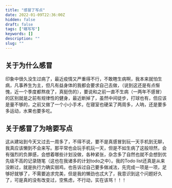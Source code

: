 ```yaml
---
title: "感冒了写点"
date: 2022-01-09T22:36:00Z
hidden: false
draft: false
tags: ["瞎写写"]
keywords: []
description: ""
slug: ""
---
```


## 关于为什么感冒
印象中很久没生过病了，最近疫情又严重得不行，不敢瞎生病啊，我本来就怕生病，凡事养生为主，但凡有益身体的我都会要求自己去做，（说到这还是有点惭愧，近一个季度都熬夜了，真挺伤的），要说和之前一直不生病（一两年不感冒）的区别就是之前有规律性的健身，最近断掉了，虽然中间徒步，打球也有，但应该是量不够的，之前又做了一个小小手术，在寝室也硬呆了两周多，人呐，还是要多多运动，水果也要多吃。

## 关于感冒了为啥要写点
这从建站到今天又过去一周多了，不得不说，要不是真感冒到玩一天手机到无聊，我真应该懒到不会来写。那平常也会玩手机玩一天，但是不如生病了这般坦然，会有强烈的负罪感，会想着哪些计划没做，各种紧张，杂念多了自然也就不会想到优先级不高的记录随笔（这也在我诸多的计划todo之中）。我的Todo list还真是从来没断过，就是执行力确实弱鸡，也告诉过自己要多做减法，先完成一项是一项，足够好就够了，不需要追求完美，但是我的懒劲也忒大了，我意识到这个问题好久了，可是真的没有改变过，空焦虑，不行动，实在该骂！！！


